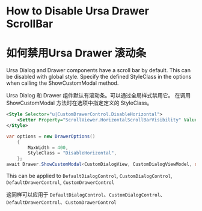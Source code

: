 # How to Disable Ursa Drawer ScrollBar

# 如何禁用Ursa Drawer 滚动条

Ursa Dialog and Drawer components have a scroll bar by default. This can be disabled with global style. Specify the defined StyleClass in the options when calling the ShowCustomModal method.

Ursa Dialog 和 Drawer 组件默认有滚动条。可以通过全局样式禁用它。 在调用 ShowCustomModal 方法时在选项中指定定义的 StyleClass。

```xml
<Style Selector="u|CustomDrawerControl.DisableHorizontal">
    <Setter Property="ScrollViewer.HorizontalScrollBarVisibility" Value="Disabled"></Setter>
</Style>
```

```csharp
var options = new DrawerOptions()
    {
        MaxWidth = 400,
        StyleClass = "DisableHorizontal",
    };
await Drawer.ShowCustomModal<CustomDialogView, CustomDialogViewModel, object>(new CustomDialogViewModel(), options: options);
```

This can be applied to `DefaultDialogControl`, `CustomDialogControl`, `DefaultDrawerControl`, `CustomDrawerControl`

这同样可以应用于 `DefaultDialogControl`、`CustomDialogControl`、`DefaultDrawerControl`、`CustomDrawerControl`